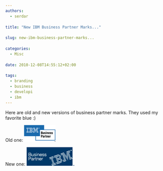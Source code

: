 ```yaml
---
authors:
  - serdar

title: "New IBM Business Partner Marks..."

slug: new-ibm-business-partner-marks...

categories:
  - Misc

date: 2010-12-08T14:55:12+02:00

tags:
  - branding
  - business
  - developi
  - ibm
---
```


Here are old and new versions of business partner marks. They used my favorite blue :)
<!-- more -->

Old one:
![Image:New IBM Business Partner Marks...](../../images/imported/new-ibm-business-partner-marks-M2.gif)

New one:
![Image:New IBM Business Partner Marks...](../../images/imported/new-ibm-business-partner-marks-M3.gif)
